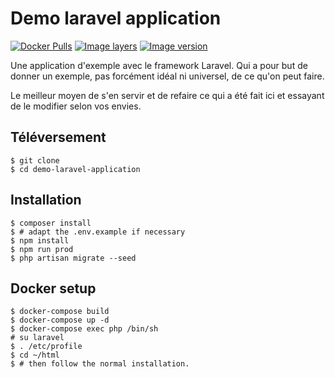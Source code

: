 # Demo laravel application

[![Docker Pulls](https://img.shields.io/docker/pulls/greut/laravel.svg?maxAge=2592000?style=flat-square)](https://hub.docker.com/r/greut/laravel)
[![Image layers](https://images.microbadger.com/badges/image/greut/laravel.svg)](https://microbadger.com/images/greut/laravel "Get your own image badge on microbadger.com")
[![Image version](https://images.microbadger.com/badges/version/greut/laravel.svg)](https://microbadger.com/images/greut/laravel "Get your own version badge on microbadger.com")

Une application d'exemple avec le framework Laravel. Qui a pour but de donner
un exemple, pas forcément idéal ni universel, de ce qu'on peut faire.

Le meilleur moyen de s'en servir et de refaire ce qui a été fait ici et
essayant de le modifier selon vos envies.

## Téléversement

```shell
$ git clone
$ cd demo-laravel-application
```

## Installation

```shell
$ composer install
$ # adapt the .env.example if necessary
$ npm install
$ npm run prod
$ php artisan migrate --seed
```

## Docker setup


```shell
$ docker-compose build
$ docker-compose up -d
$ docker-compose exec php /bin/sh
# su laravel
$ . /etc/profile
$ cd ~/html
$ # then follow the normal installation.
```
